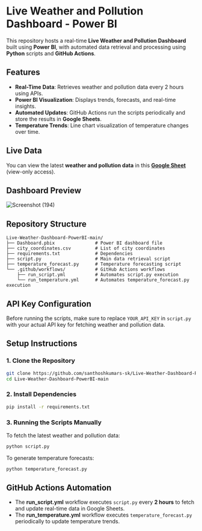 # Live Weather and Pollution Dashboard - Power BI

This repository hosts a real-time **Live Weather and Pollution Dashboard** built using **Power BI**, with automated data retrieval and processing using **Python** scripts and **GitHub Actions**.

## Features

- **Real-Time Data**: Retrieves weather and pollution data every 2 hours using APIs.
- **Power BI Visualization**: Displays trends, forecasts, and real-time insights.
- **Automated Updates**: GitHub Actions run the scripts periodically and store the results in **Google Sheets**.
- **Temperature Trends**: Line chart visualization of temperature changes over time.

## Live Data

You can view the latest **weather and pollution data** in this **[Google Sheet](https://docs.google.com/spreadsheets/d/e/2PACX-1vQht3E9SJCypJKu311H2glWNFIXXKWVg-cNHs5RuuffN5E4iglOJb7KHC01YP396ZcHvJY35yeBsHD2/pubhtml)** (view-only access).

## Dashboard Preview

![Screenshot (194)](https://github.com/user-attachments/assets/04a89222-e371-469b-a749-ec8372121794)

## Repository Structure

```
Live-Weather-Dashboard-PowerBI-main/
├── Dashboard.pbix               # Power BI dashboard file
├── city_coordinates.csv         # List of city coordinates
├── requirements.txt             # Dependencies
├── script.py                    # Main data retrieval script
├── temperature_forecast.py      # Temperature forecasting script
└── .github/workflows/           # GitHub Actions workflows
    ├── run_script.yml           # Automates script.py execution
    └── run_temperature.yml      # Automates temperature_forecast.py execution
```

## API Key Configuration
Before running the scripts, make sure to replace `YOUR_API_KEY` in `script.py` with your actual API key for fetching weather and pollution data.

## Setup Instructions

### 1. Clone the Repository

```bash
git clone https://github.com/santhoshkumars-sk/Live-Weather-Dashboard-PowerBI.git
cd Live-Weather-Dashboard-PowerBI-main
```

### 2. Install Dependencies

```bash
pip install -r requirements.txt
```

### 3. Running the Scripts Manually

To fetch the latest weather and pollution data:

```bash
python script.py
```

To generate temperature forecasts:

```bash
python temperature_forecast.py
```

## GitHub Actions Automation

- The **run\_script.yml** workflow executes `script.py` every **2 hours** to fetch and update real-time data in Google Sheets.
- The **run\_temperature.yml** workflow executes `temperature_forecast.py` periodically to update temperature trends.




